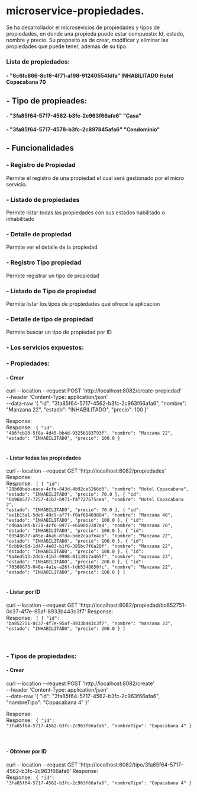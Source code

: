 # microservice-propiedades.
Se ha desarrollador el microsevicios de propiedades y tipos de propiedades, en donde una propieda puede estar compuesto:
Id, estado, nombre y precio.
Su proposito es de crear, modificar y eliminar las propiedades que puede tener, ademas de su tipo.
<br>
### Lista de propiedades:
#### - "6c6fc866-8cf6-4f71-a198-91240554fdfa" INHABILITADO Hotel Copacabana 70

## - Tipo de propieades:
#### - "3fa85f64-5717-4562-b3fc-2c963f66afa6"	"Casa" 
#### - "3fa85f64-5717-4578-b3fc-2c897845afa6"	"Condominio" 


## - Funcionalidades
### - Registro de Propiedad
Permite el registro de una propiedad el cual será gestionado por el micro servicio.

### - Listado de propiedades
Permite listar todas las propiedades con sus estados habilitado o inhabilitado

### - Detalle de propiedad
Permite ver el detalle de la propiedad

### - Registro Tipo propiedad
Permite registrar un tipo de propiedad

### - Listado de Tipo de propiedad
Permite listar los tipos de propiedades qué ofrece la aplicacion

### - Detalle de tipo de propiedad
Permite buscar un tipo de propiedad por ID

### - Los servicios expuestos:
### - Propiedades:
#### - Crear
curl --location --request POST 'http://localhost:8082/create-propiedad' \
--header 'Content-Type: application/json' \
--data-raw '{
  "id": "3fa85f64-5717-4562-b3fc-2c963f66afa6",
  "nombre": "Manzana 22",
  "estado": "INHABILITADO",
  "precio": 100
}'

Response:
<br>
Response:
<code>
{
    "id": "486fcb20-5f8a-4d45-bb4d-9325b183793f",
    "nombre": "Manzana 22",
    "estado": "INHABILITADO",
    "precio": 100.0
}
</code>
<br>
<br>

#### - Listar todas las propiedades
curl --location --request GET 'http://localhost:8082/propiedades'
Response:
<br>
Response:
<code>
[
    {
        "id": "28b08bab-eace-4cfe-843d-4b92ce5266d0",
        "nombre": "Hotel Copacabana",
        "estado": "INHABILITADO",
        "precio": 70.0
    },
    {
        "id": "6b96b577-7257-41b7-b971-f4f727675cea",
        "nombre": "Hotel Copacabana 2",
        "estado": "INHABILITADO",
        "precio": 70.0
    },
    {
        "id": "ae1b15a1-5de6-49c9-af7f-f0af68469804",
        "nombre": "Manzana 40",
        "estado": "INHABILITADO",
        "precio": 100.0
    },
    {
        "id": "cd6aa3eb-b720-4cf0-8977-e6508b2207a4",
        "nombre": "Manzana 20",
        "estado": "INHABILITADO",
        "precio": 100.0
    },
    {
        "id": "03548677-a85e-46a6-8fda-bde2caa7e4cb",
        "nombre": "Manzana 22",
        "estado": "INHABILITADO",
        "precio": 100.0
    },
    {
        "id": "8cbb9c6d-1d47-4e83-b1f6-385bc7f6a20f",
        "nombre": "Manzana 22",
        "estado": "INHABILITADO",
        "precio": 100.0
    },
    {
        "id": "9a4ed513-2ddb-41b7-9908-01139b7a465f",
        "nombre": "manzana 23",
        "estado": "INHABILITADO",
        "precio": 200.0
    },
    {
        "id": "70388673-048e-4a1e-a26f-fdb5348650fc",
        "nombre": "Manzana 22",
        "estado": "INHABILITADO",
        "precio": 100.0
    }
]
</code>
<br>
<br>
#### - Listar por ID
curl --location --request GET 'http://localhost:8082/propiedad/ba852751-0c37-4f7e-95af-8933b443c3f7'
Response:
<br>
Response:
<code>
[
    {
        "id": "ba852751-0c37-4f7e-95af-8933b443c3f7",
        "nombre": "manzana 23",
        "estado": "INHABILITADO",
        "precio": 200.0
    }
]
</code>
<br>
<br>
<br>


### - Tipos de propiedades:
#### - Crear
curl --location --request POST 'http://localhost:8082/create' \
--header 'Content-Type: application/json' \
--data-raw '{
  "id": "3fa85f64-5717-4562-b3fc-2c963f66afa6",
  "nombreTipo": "Copacabana 4"
}'

Response:
<br>
Response:
<code>
{
    "id": "3fa85f64-5717-4562-b3fc-2c963f66afa6",
    "nombreTipo": "Copacabana 4"
}
</code>
<br>
<br>

#### - Obtener por ID
curl --location --request GET 'http://localhost:8082/tipo/3fa85f64-5717-4562-b3fc-2c963f66afa6'
Response:
<br>
Response:
<code>
{
    "id": "3fa85f64-5717-4562-b3fc-2c963f66afa6",
    "nombreTipo": "Copacabana 4"
}
</code>
<br>
<br>


